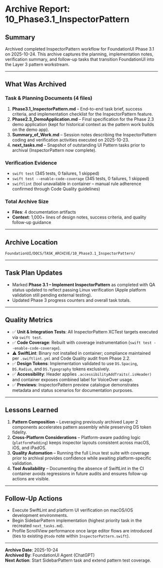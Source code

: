 # Archive Report: 10_Phase3.1_InspectorPattern

## Summary
Archived completed InspectorPattern workflow for FoundationUI Phase 3.1 on 2025-10-24. This archive captures the planning, implementation notes, verification summary, and follow-up tasks that transition FoundationUI into the Layer 3 pattern workstream.

---

## What Was Archived

### Task & Planning Documents (4 files)
1. **Phase3.1_InspectorPattern.md** – End-to-end task brief, success criteria, and implementation checklist for the InspectorPattern feature.
2. **Phase2.3_DemoApplication.md** – Final specification for the Phase 2.3 demo application (kept for historical context as the pattern work builds on the demo app).
3. **Summary_of_Work.md** – Session notes describing the InspectorPattern coding and verification activities executed on 2025-10-23.
4. **next_tasks.md** – Snapshot of outstanding UI Pattern tasks prior to archival (InspectorPattern now complete).

### Verification Evidence
- `swift test` (345 tests, 0 failures, 1 skipped)
- `swift test --enable-code-coverage` (345 tests, 0 failures, 1 skipped)
- `swiftlint` (tool unavailable in container – manual rule adherence confirmed through Code Quality guidelines)

### Total Archive Size
- **Files**: 4 documentation artifacts
- **Context**: 1,000+ lines of design notes, success criteria, and quality follow-up guidance

---

## Archive Location
`FoundationUI/DOCS/TASK_ARCHIVE/10_Phase3.1_InspectorPattern/`

---

## Task Plan Updates
- Marked **Phase 3.1 – Implement InspectorPattern** as completed with QA status updated to reflect passing Linux verification (Apple platform validation still pending external testing).
- Updated Phase 3 progress counters and overall task totals.

---

## Quality Metrics
- ✅ **Unit & Integration Tests**: All InspectorPattern XCTest targets executed via `swift test`.
- ✅ **Code Coverage**: Rebuilt with coverage instrumentation (`swift test --enable-code-coverage`).
- ⚠️ **SwiftLint**: Binary not installed in container; compliance maintained per `.swiftlint.yml` and Code Quality audit from Phase 2.2.
- ✅ **Design Tokens**: Implementation validated to use `DS.Spacing`, `DS.Radius`, and `DS.Typography` tokens exclusively.
- ✅ **Accessibility**: Header applies `.accessibilityAddTraits(.isHeader)` and container exposes combined label for VoiceOver usage.
- ✅ **Previews**: InspectorPattern preview catalogue demonstrates metadata and status scenarios for documentation purposes.

---

## Lessons Learned
1. **Pattern Composition** – Leveraging previously archived Layer 2 components accelerates pattern assembly while preserving DS token fidelity.
2. **Cross-Platform Considerations** – Platform-aware padding logic (`platformPadding`) keeps inspector layouts consistent across macOS, iOS, and iPadOS.
3. **Quality Automation** – Running the full Linux test suite with coverage prior to archival provides confidence while awaiting platform-specific validation.
4. **Tool Availability** – Documenting the absence of SwiftLint in the CI container avoids regressions in future audits and ensures follow-up actions are visible.

---

## Follow-Up Actions
- Execute SwiftLint and platform UI verification on macOS/iOS development environments.
- Begin SidebarPattern implementation (highest priority task in the recreated `next_tasks.md`).
- Profile ScrollView performance once large editor flows are introduced (ties to existing `@todo` note within `InspectorPattern.swift`).

---

**Archive Date**: 2025-10-24  
**Archived By**: FoundationUI Agent (ChatGPT)  
**Next Action**: Start SidebarPattern task and extend pattern test coverage.
